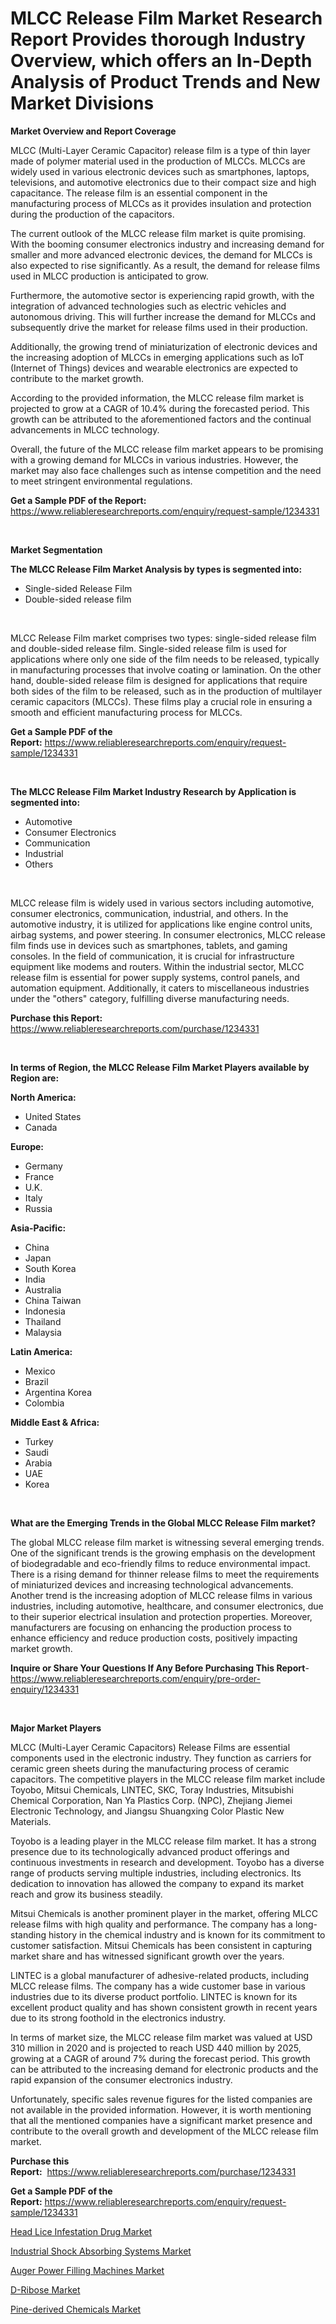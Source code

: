 <p><h1>MLCC Release Film Market Research Report Provides thorough Industry Overview, which offers an In-Depth Analysis of Product Trends and New Market Divisions</h1></p><p><strong>Market Overview and Report Coverage</strong></p>
<p><p>MLCC (Multi-Layer Ceramic Capacitor) release film is a type of thin layer made of polymer material used in the production of MLCCs. MLCCs are widely used in various electronic devices such as smartphones, laptops, televisions, and automotive electronics due to their compact size and high capacitance. The release film is an essential component in the manufacturing process of MLCCs as it provides insulation and protection during the production of the capacitors.</p><p>The current outlook of the MLCC release film market is quite promising. With the booming consumer electronics industry and increasing demand for smaller and more advanced electronic devices, the demand for MLCCs is also expected to rise significantly. As a result, the demand for release films used in MLCC production is anticipated to grow.</p><p>Furthermore, the automotive sector is experiencing rapid growth, with the integration of advanced technologies such as electric vehicles and autonomous driving. This will further increase the demand for MLCCs and subsequently drive the market for release films used in their production.</p><p>Additionally, the growing trend of miniaturization of electronic devices and the increasing adoption of MLCCs in emerging applications such as IoT (Internet of Things) devices and wearable electronics are expected to contribute to the market growth.</p><p>According to the provided information, the MLCC release film market is projected to grow at a CAGR of 10.4% during the forecasted period. This growth can be attributed to the aforementioned factors and the continual advancements in MLCC technology.</p><p>Overall, the future of the MLCC release film market appears to be promising with a growing demand for MLCCs in various industries. However, the market may also face challenges such as intense competition and the need to meet stringent environmental regulations.</p></p>
<p><strong>Get a Sample PDF of the Report:</strong> <a href="https://www.reliableresearchreports.com/enquiry/request-sample/1234331">https://www.reliableresearchreports.com/enquiry/request-sample/1234331</a></p>
<p>&nbsp;</p>
<p><strong>Market Segmentation</strong></p>
<p><strong>The MLCC Release Film Market Analysis by types is segmented into:</strong></p>
<p><ul><li>Single-sided Release Film</li><li>Double-sided release film</li></ul></p>
<p>&nbsp;</p>
<p><p>MLCC Release Film market comprises two types: single-sided release film and double-sided release film. Single-sided release film is used for applications where only one side of the film needs to be released, typically in manufacturing processes that involve coating or lamination. On the other hand, double-sided release film is designed for applications that require both sides of the film to be released, such as in the production of multilayer ceramic capacitors (MLCCs). These films play a crucial role in ensuring a smooth and efficient manufacturing process for MLCCs.</p></p>
<p><strong>Get a Sample PDF of the Report:</strong>&nbsp;<a href="https://www.reliableresearchreports.com/enquiry/request-sample/1234331">https://www.reliableresearchreports.com/enquiry/request-sample/1234331</a></p>
<p>&nbsp;</p>
<p><strong>The MLCC Release Film Market Industry Research by Application is segmented into:</strong></p>
<p><ul><li>Automotive</li><li>Consumer Electronics</li><li>Communication</li><li>Industrial</li><li>Others</li></ul></p>
<p>&nbsp;</p>
<p><p>MLCC release film is widely used in various sectors including automotive, consumer electronics, communication, industrial, and others. In the automotive industry, it is utilized for applications like engine control units, airbag systems, and power steering. In consumer electronics, MLCC release film finds use in devices such as smartphones, tablets, and gaming consoles. In the field of communication, it is crucial for infrastructure equipment like modems and routers. Within the industrial sector, MLCC release film is essential for power supply systems, control panels, and automation equipment. Additionally, it caters to miscellaneous industries under the "others" category, fulfilling diverse manufacturing needs.</p></p>
<p><strong>Purchase this Report:</strong>&nbsp; <a href="https://www.reliableresearchreports.com/purchase/1234331">https://www.reliableresearchreports.com/purchase/1234331</a></p>
<p>&nbsp;</p>
<p><strong>In terms of Region, the MLCC Release Film Market Players available by Region are:</strong></p>
<p>
    <p> <strong> North America: </strong>
        <ul>
            <li>United States</li>
            <li>Canada</li>
        </ul>
        </p> 
    <p> <strong> Europe: </strong>
        <ul>
            <li>Germany</li>
            <li>France</li>
            <li>U.K.</li>
            <li>Italy</li>
            <li>Russia</li>
        </ul>
        </p> 
    <p> <strong> Asia-Pacific: </strong>
        <ul>
            <li>China</li>
            <li>Japan</li>
            <li>South Korea</li>
            <li>India</li>
            <li>Australia</li>
            <li>China Taiwan</li>
            <li>Indonesia</li>
            <li>Thailand</li>
            <li>Malaysia</li>
        </ul>
        </p> 
    <p> <strong> Latin America: </strong>
        <ul>
            <li>Mexico</li>
            <li>Brazil</li>
            <li>Argentina Korea</li>
            <li>Colombia</li>
        </ul>
        </p> 
    <p> <strong> Middle East & Africa: </strong>
        <ul>
            <li>Turkey</li>
            <li>Saudi</li>
            <li>Arabia</li>
            <li>UAE</li>
            <li>Korea</li>
        </ul>
    </p>
    </p>
<p>&nbsp;</p>
<p><strong>What are the Emerging Trends in the Global MLCC Release Film market?</strong></p>
<p><p>The global MLCC release film market is witnessing several emerging trends. One of the significant trends is the growing emphasis on the development of biodegradable and eco-friendly films to reduce environmental impact. There is a rising demand for thinner release films to meet the requirements of miniaturized devices and increasing technological advancements. Another trend is the increasing adoption of MLCC release films in various industries, including automotive, healthcare, and consumer electronics, due to their superior electrical insulation and protection properties. Moreover, manufacturers are focusing on enhancing the production process to enhance efficiency and reduce production costs, positively impacting market growth.</p></p>
<p><strong>Inquire or Share Your Questions If Any Before Purchasing This Report</strong>- <a href="https://www.reliableresearchreports.com/enquiry/pre-order-enquiry/1234331">https://www.reliableresearchreports.com/enquiry/pre-order-enquiry/1234331</a></p>
<p>&nbsp;</p>
<p><strong>Major Market Players</strong></p>
<p><p>MLCC (Multi-Layer Ceramic Capacitors) Release Films are essential components used in the electronic industry. They function as carriers for ceramic green sheets during the manufacturing process of ceramic capacitors. The competitive players in the MLCC release film market include Toyobo, Mitsui Chemicals, LINTEC, SKC, Toray Industries, Mitsubishi Chemical Corporation, Nan Ya Plastics Corp. (NPC), Zhejiang Jiemei Electronic Technology, and Jiangsu Shuangxing Color Plastic New Materials.</p><p>Toyobo is a leading player in the MLCC release film market. It has a strong presence due to its technologically advanced product offerings and continuous investments in research and development. Toyobo has a diverse range of products serving multiple industries, including electronics. Its dedication to innovation has allowed the company to expand its market reach and grow its business steadily.</p><p>Mitsui Chemicals is another prominent player in the market, offering MLCC release films with high quality and performance. The company has a long-standing history in the chemical industry and is known for its commitment to customer satisfaction. Mitsui Chemicals has been consistent in capturing market share and has witnessed significant growth over the years.</p><p>LINTEC is a global manufacturer of adhesive-related products, including MLCC release films. The company has a wide customer base in various industries due to its diverse product portfolio. LINTEC is known for its excellent product quality and has shown consistent growth in recent years due to its strong foothold in the electronics industry.</p><p>In terms of market size, the MLCC release film market was valued at USD 310 million in 2020 and is projected to reach USD 440 million by 2025, growing at a CAGR of around 7% during the forecast period. This growth can be attributed to the increasing demand for electronic products and the rapid expansion of the consumer electronics industry.</p><p>Unfortunately, specific sales revenue figures for the listed companies are not available in the provided information. However, it is worth mentioning that all the mentioned companies have a significant market presence and contribute to the overall growth and development of the MLCC release film market.</p></p>
<p><strong>Purchase this Report:</strong>&nbsp;&nbsp;<a href="https://www.reliableresearchreports.com/purchase/1234331">https://www.reliableresearchreports.com/purchase/1234331</a></p>
<p></p>
<p><strong>Get a Sample PDF of the Report:</strong>&nbsp;<a href="https://www.reliableresearchreports.com/enquiry/request-sample/1234331">https://www.reliableresearchreports.com/enquiry/request-sample/1234331</a></p>
<p><p><a href="https://medium.com/@robbleannon/head-lice-infestation-drug-market-trends-forecast-and-competitive-analysis-to-2030-f42fa209c147">Head Lice Infestation Drug Market</a></p><p><a href="https://www.linkedin.com/pulse/industrial-shock-absorbing-systems-market-share-amp/">Industrial Shock Absorbing Systems Market</a></p><p><a href="https://github.com/sofayahoo2023/Market-Research-Report-List-1/blob/main/auger-power-filling-machines-market.md">Auger Power Filling Machines Market</a></p><p><a href="https://github.com/pizolina/Market-Research-Report-List-1/blob/main/d-ribose-market.md">D-Ribose Market</a></p><p><a href="https://medium.com/@adellalesch/analyzing-pine-derived-chemicals-market-global-industry-perspective-and-forecast-2023-to-2030-aa7515db5323">Pine-derived Chemicals Market</a></p></p>